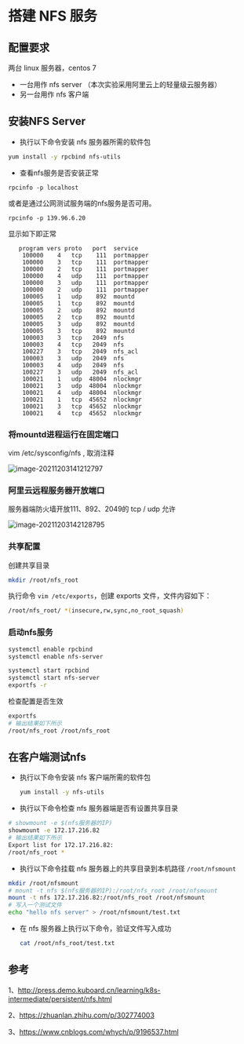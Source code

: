# 搭建 NFS 服务

## 配置要求

两台 linux 服务器，centos 7

- 一台用作 nfs server   （本次实验采用阿里云上的轻量级云服务器）
- 另一台用作 nfs 客户端

## 安装NFS Server

* 执行以下命令安装 nfs 服务器所需的软件包

```bash
yum install -y rpcbind nfs-utils
```

* 查看nfs服务是否安装正常

```
rpcinfo -p localhost
```

或者是通过公网测试服务端的nfs服务是否可用。

```
rpcinfo -p 139.96.6.20
```

显示如下即正常

```
   program vers proto   port  service
    100000    4   tcp    111  portmapper
    100000    3   tcp    111  portmapper
    100000    2   tcp    111  portmapper
    100000    4   udp    111  portmapper
    100000    3   udp    111  portmapper
    100000    2   udp    111  portmapper
    100005    1   udp    892  mountd
    100005    1   tcp    892  mountd
    100005    2   udp    892  mountd
    100005    2   tcp    892  mountd
    100005    3   udp    892  mountd
    100005    3   tcp    892  mountd
    100003    3   tcp   2049  nfs
    100003    4   tcp   2049  nfs
    100227    3   tcp   2049  nfs_acl
    100003    3   udp   2049  nfs
    100003    4   udp   2049  nfs
    100227    3   udp   2049  nfs_acl
    100021    1   udp  48004  nlockmgr
    100021    3   udp  48004  nlockmgr
    100021    4   udp  48004  nlockmgr
    100021    1   tcp  45652  nlockmgr
    100021    3   tcp  45652  nlockmgr
    100021    4   tcp  45652  nlockmgr
```

### 将mountd进程运行在固定端口

vim /etc/sysconfig/nfs , 取消注释

![image-20211203141212797](https://gitee.com/huowolf/pic-md/raw/master/image-20211203141212797.png)

### 阿里云远程服务器开放端口

服务器端防火墙开放111、892、2049的 tcp / udp 允许

![image-20211203142128795](https://gitee.com/huowolf/pic-md/raw/master/image-20211203142128795.png)

### 共享配置

创建共享目录

```bash
mkdir /root/nfs_root
```

执行命令 `vim /etc/exports`，创建 exports 文件，文件内容如下：

```bash
/root/nfs_root/ *(insecure,rw,sync,no_root_squash)
```

### 启动nfs服务

```bash
systemctl enable rpcbind
systemctl enable nfs-server

systemctl start rpcbind
systemctl start nfs-server
exportfs -r
```

检查配置是否生效

```bash
exportfs
# 输出结果如下所示
/root/nfs_root /root/nfs_root
```

## 在客户端测试nfs

* 执行以下命令安装 nfs 客户端所需的软件包

  ```bash
  yum install -y nfs-utils
  ```

* 执行以下命令检查 nfs 服务器端是否有设置共享目录

```bash
# showmount -e $(nfs服务器的IP)
showmount -e 172.17.216.82
# 输出结果如下所示
Export list for 172.17.216.82:
/root/nfs_root *
```

* 执行以下命令挂载 nfs 服务器上的共享目录到本机路径 `/root/nfsmount`

```bash
mkdir /root/nfsmount
# mount -t nfs $(nfs服务器的IP):/root/nfs_root /root/nfsmount
mount -t nfs 172.17.216.82:/root/nfs_root /root/nfsmount
# 写入一个测试文件
echo "hello nfs server" > /root/nfsmount/test.txt
```

* 在 nfs 服务器上执行以下命令，验证文件写入成功

  ```bash
  cat /root/nfs_root/test.txt
  ```

## 参考

1、http://press.demo.kuboard.cn/learning/k8s-intermediate/persistent/nfs.html

2、https://zhuanlan.zhihu.com/p/302774003

3、https://www.cnblogs.com/whych/p/9196537.html

